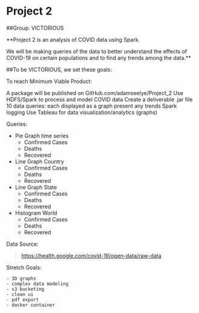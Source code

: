 # Project 2

##Group: VICTORIOUS

**Project 2 is an analysis of COVID data using Spark.

We will be making queries of the data to better
understand the effects of COVID-19 on certain 
populations and to find any trends among the data.**


##To be VICTORIOUS, we set these goals:

To reach Minimum Viable Product:

A package will be published on GitHub.com/adamseelye/Project_2
Use HDFS/Spark to process and model COVID data
Create a deliverable .jar file
10 data queries: each displayed as a graph
present any trends
Spark logging
Use Tableau for data visualization/analytics (graphs)

Queries:

* Pie Graph time series
	- Confirmed Cases
	- Deaths
	- Recovered
* Line Graph Country
	- Confirmed Cases
	- Deaths
	- Recovered
* Line Graph State
	- Confirmed Cases
	- Deaths
	- Recovered
* Histogram World
	- Confirmed Cases
	- Deaths
	- Recovered

Data Source:
>	https://health.google.com/covid-19/open-data/raw-data

Stretch Goals:

	- 3D graphs
	- complex data modeling
	- s3 bucketing
	- clean ui
	- pdf export
	- docker container
